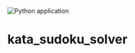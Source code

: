 ![Python application](https://github.com/davidtazy/kata_sudoku_solver/workflows/Python%20application/badge.svg)

# kata_sudoku_solver
